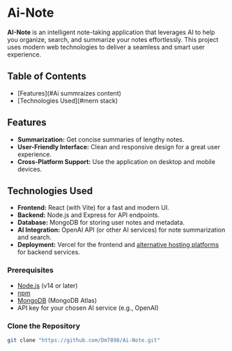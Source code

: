 # Ai-Note

**AI-Note** is an intelligent note-taking application that leverages AI to help you organize, search, and summarize your notes effortlessly. This project uses modern web technologies to deliver a seamless and smart user experience.

## Table of Contents

- [Features](#Ai summraizes content)
- [Technologies Used](#mern stack)

## Features

- **Summarization:** Get concise summaries of lengthy notes.
- **User-Friendly Interface:** Clean and responsive design for a great user experience.
- **Cross-Platform Support:** Use the application on desktop and mobile devices.

## Technologies Used

- **Frontend:** React (with Vite) for a fast and modern UI.
- **Backend:** Node.js and Express for API endpoints.
- **Database:** MongoDB for storing user notes and metadata.
- **AI Integration:** OpenAI API (or other AI services) for note summarization and search.
- **Deployment:** Vercel for the frontend and [alternative hosting platforms](https://ai-note-1-lxr9.onrender.com/) for backend services.

### Prerequisites

- [Node.js](https://nodejs.org/) (v14 or later)
- [npm](https://www.npmjs.com/)
- [MongoDB](https://www.mongodb.com/) (MongoDB Atlas)
- API key for your chosen AI service (e.g., OpenAI)

### Clone the Repository

```bash
git clone "https://github.com/Dm7898/Ai-Note.git"
```
